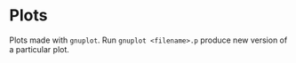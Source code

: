 Plots
=====

Plots made with `gnuplot`. Run `gnuplot <filename>.p` produce new version of a
particular plot.
